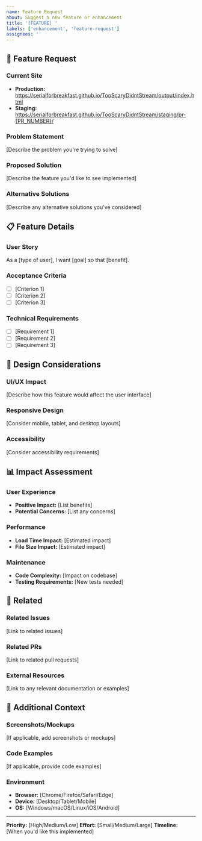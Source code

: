```yaml
---
name: Feature Request
about: Suggest a new feature or enhancement
title: '[FEATURE] '
labels: ['enhancement', 'feature-request']
assignees: ''
---
```


## 🎯 Feature Request

### Current Site
- **Production:** https://serialforbreakfast.github.io/TooScaryDidntStream/output/index.html
- **Staging:** https://serialforbreakfast.github.io/TooScaryDidntStream/staging/pr-{PR_NUMBER}/

### Problem Statement
[Describe the problem you're trying to solve]

### Proposed Solution
[Describe the feature you'd like to see implemented]

### Alternative Solutions
[Describe any alternative solutions you've considered]

## 📋 Feature Details

### User Story
As a [type of user], I want [goal] so that [benefit].

### Acceptance Criteria
- [ ] [Criterion 1]
- [ ] [Criterion 2]
- [ ] [Criterion 3]

### Technical Requirements
- [ ] [Requirement 1]
- [ ] [Requirement 2]
- [ ] [Requirement 3]

## 🎨 Design Considerations

### UI/UX Impact
[Describe how this feature would affect the user interface]

### Responsive Design
[Consider mobile, tablet, and desktop layouts]

### Accessibility
[Consider accessibility requirements]

## 📊 Impact Assessment

### User Experience
- **Positive Impact:** [List benefits]
- **Potential Concerns:** [List any concerns]

### Performance
- **Load Time Impact:** [Estimated impact]
- **File Size Impact:** [Estimated impact]

### Maintenance
- **Code Complexity:** [Impact on codebase]
- **Testing Requirements:** [New tests needed]

## 🔗 Related

### Related Issues
[Link to related issues]

### Related PRs
[Link to related pull requests]

### External Resources
[Link to any relevant documentation or examples]

## 📝 Additional Context

### Screenshots/Mockups
[If applicable, add screenshots or mockups]

### Code Examples
[If applicable, provide code examples]

### Environment
- **Browser:** [Chrome/Firefox/Safari/Edge]
- **Device:** [Desktop/Tablet/Mobile]
- **OS:** [Windows/macOS/Linux/iOS/Android]

---

**Priority:** [High/Medium/Low]
**Effort:** [Small/Medium/Large]
**Timeline:** [When you'd like this implemented] 